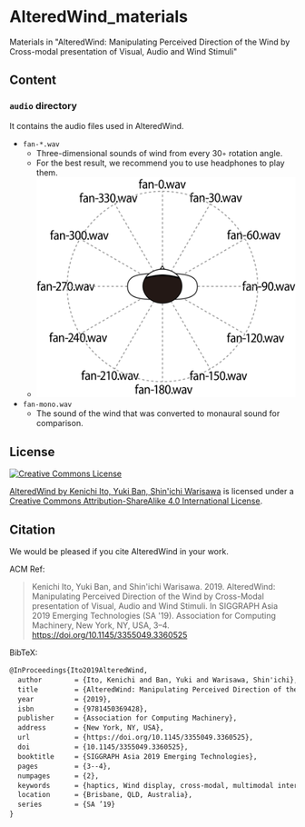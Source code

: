 # AlteredWind_materials
Materials in "AlteredWind: Manipulating Perceived Direction of the Wind by Cross-modal presentation of Visual, Audio and Wind Stimuli"

## Content
### `audio` directory
It contains the audio files used in AlteredWind.

- `fan-*.wav`
    - Three-dimensional sounds of wind from every 30◦ rotation angle.
    - For the best result, we recommend you to use headphones to play them.
    - ![](sound-positions.png)
- `fan-mono.wav`
    - The sound of the wind that was converted to monaural sound for comparison.

## License
<a rel="license" href="https://creativecommons.org/licenses/by-sa/4.0/">
    <img alt="Creative Commons License" style="border-width:0" src="https://i.creativecommons.org/l/by-sa/4.0/88x31.png" />
</a><br>

<a href="https://doi.org/10.1145/3355049.3360525" property="cc:attributionName" rel="cc:attributionURL">AlteredWind by Kenichi Ito, Yuki Ban, Shin'ichi Warisawa</a> is licensed under a <a rel="license" href="http://creativecommons.org/licenses/by-sa/4.0/"> Creative Commons Attribution-ShareAlike 4.0 International License</a>.<br>

## Citation
We would be pleased if you cite AlteredWind in your work.

ACM Ref:
>Kenichi Ito, Yuki Ban, and Shin'ichi Warisawa. 2019. AlteredWind: Manipulating Perceived Direction of the Wind by Cross-Modal presentation of Visual, Audio and Wind Stimuli. In SIGGRAPH Asia 2019 Emerging Technologies (SA '19). Association for Computing Machinery, New York, NY, USA, 3–4. https://doi.org/10.1145/3355049.3360525

BibTeX:
```tex
@InProceedings{Ito2019AlteredWind,
  author        = {Ito, Kenichi and Ban, Yuki and Warisawa, Shin'ichi},
  title         = {AlteredWind: Manipulating Perceived Direction of the Wind by Cross-Modal Presentation of Visual, Audio and Wind Stimuli},
  year          = {2019},
  isbn          = {9781450369428},
  publisher     = {Association for Computing Machinery},
  address       = {New York, NY, USA},
  url           = {https://doi.org/10.1145/3355049.3360525},
  doi           = {10.1145/3355049.3360525},
  booktitle     = {SIGGRAPH Asia 2019 Emerging Technologies},
  pages         = {3--4},
  numpages      = {2},
  keywords      = {haptics, Wind display, cross-modal, multimodal interaction},
  location      = {Brisbane, QLD, Australia},
  series        = {SA ’19}
}
```
